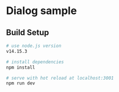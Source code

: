 # Dialog sample
## Build Setup
```bash
# use node.js version
v14.15.3
```

``` bash
# install dependencies
npm install

# serve with hot reload at localhost:3001
npm run dev
```